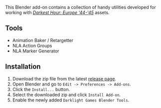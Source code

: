 This Blender add-on contains a collection of handy utilities developed for working with [*Darkest Hour: Europe '44-'45*](https://github.com/DarklightGames/DarkestHour) assets.

## Tools
- Animation Baker / Retargetter
- NLA Action Groups
- NLA Marker Generator

## Installation

1. Download the zip file from the latest [release page](https://github.com/DarklightGames/dlg_blender_addon/releases/latest).
2. Open Blender and go to `Edit -> Preferences -> Add-ons`.
3. Click the `Install...` button.
4. Select the downloaded zip and click `Install Add-on`.
5. Enable the newly added `Darklight Games Blender Tools`.
